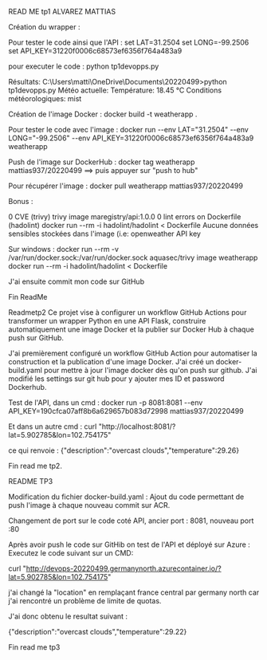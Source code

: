 READ ME tp1 ALVAREZ MATTIAS

Création du wrapper :

Pour tester le code ainsi que l'API :
set LAT=31.2504 
set LONG=-99.2506
set API_KEY=31220f0006c68573ef6356f764a483a9


pour executer le code :
python tp1devopps.py


Résultats: 
C:\Users\matti\OneDrive\Documents\20220499>python tp1devopps.py
Météo actuelle:
Température: 18.45 °C
Conditions météorologiques: mist


Création de l'image Docker :
docker build -t weatherapp .

Pour tester le code avec l'image : 
docker run --env LAT="31.2504" --env LONG="-99.2506" --env API_KEY=31220f0006c68573ef6356f764a483a9 weatherapp

Push de l'image sur DockerHub :
docker tag weatherapp mattias937/20220499
==> puis appuyer sur "push to hub"

Pour récupérer l'image : 
docker pull weatherapp mattias937/20220499


Bonus :

0 CVE (trivy) trivy image maregistry/api:1.0.0
0 lint errors on Dockerfile (hadolint) docker run --rm -i hadolint/hadolint < Dockerfile
Aucune données sensibles stockées dans l'image (i.e: openweather API key


Sur windows : 
docker run --rm -v /var/run/docker.sock:/var/run/docker.sock aquasec/trivy image weatherapp
docker run --rm -i hadolint/hadolint < Dockerfile

J'ai ensuite commit mon code sur GitHub 

Fin ReadMe


Readmetp2
Ce projet vise à configurer un workflow GitHub Actions pour transformer un wrapper Python en une API Flask, construire automatiquement une image Docker et la publier sur Docker Hub à chaque push sur GitHub.

J'ai premièrement configuré un workflow GitHub Action pour automatiser la construction et la publication d'une image Docker.
J'ai créé un docker-build.yaml pour mettre à jour l'image docker dès qu'on push sur github.
J'ai modifié les settings sur git hub pour y ajouter mes ID et password Dockerhub.


Test de l'API, dans un cmd : 
docker run -p 8081:8081 --env API_KEY=190cfca07aff8b6a629657b083d72998 mattias937/20220499

Et dans un autre cmd :
curl "http://localhost:8081/?lat=5.902785&lon=102.754175"

ce qui renvoie : 
{"description":"overcast clouds","temperature":29.26}

Fin read me tp2.


README TP3 

Modification du fichier docker-build.yaml : Ajout du code permettant de push l'image à chaque nouveau commit sur ACR.

Changement de port sur le code coté API, ancier port : 8081, nouveau port :80

Après avoir push le code sur GitHib on test de l'API et déployé sur Azure : 
Executez le code suivant sur un CMD:

curl "http://devops-20220499.germanynorth.azurecontainer.io/?lat=5.902785&lon=102.754175"

j'ai changé la "location" en remplaçant france central par germany north car j'ai rencontré un problème de limite de quotas.

J'ai donc obtenu le resultat suivant :

{"description":"overcast clouds","temperature":29.22}

Fin read me tp3




























